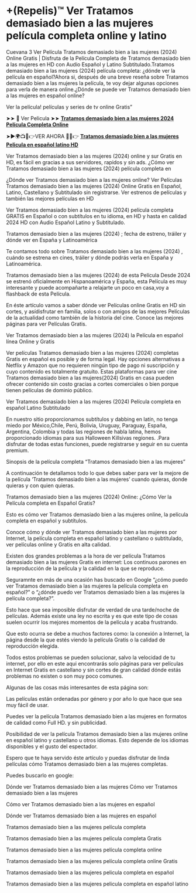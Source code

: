 # +(Repelis)™ Ver Tratamos demasiado bien a las mujeres  película completa online y latino

Cuevana 3 Ver Película Tratamos demasiado bien a las mujeres (2024) Online Gratis | Disfruta de la Película Completa de Tratamos demasiado bien a las mujeres en HD con Audio Español y Latino Subtitulado.Tratamos demasiado bien a las mujeres (2024) película completa: ¿dónde ver la película en español?Ahora si, después de una breve reseña sobre Tratamos demasiado bien a las mujeres la película, te voy dejar algunas opciones para verla de manera online.¿Dónde se puede ver Tratamos demasiado bien a las mujeres en español online?

Ver la película! películas y series de tv online Gratis”

➤➤ 📱 Ver Pelicula ➤➤ **[Tratamos demasiado bien a las mujeres 2024 Película Completa Online](https://t.co/Uyk9DFNzvS)**

➤►🌍📺📱👉VER AHORA 🔴✅👉 **[Tratamos demasiado bien a las mujeres Pelicula en español latino HD](https://t.co/Uyk9DFNzvS)**

Ver Tratamos demasiado bien a las mujeres (2024) online y sur Gratis en HD, es fácil en gracias a sus servidores, rapidos y sin ads. ¿Cómo ver Tratamos demasiado bien a las mujeres (2024) película completa en

¿Dónde ver Tratamos demasiado bien a las mujeres online? Ver Películas Tratamos demasiado bien a las mujeres (2024) Online Gratis en Español, Latino, Castellano y Subtitulado sin registrarse. Ver estrenos de películas y también las mejores películas en HD

Ver Tratamos demasiado bien a las mujeres (2024) película completa GRATIS en Español o con subtítulos en tu idioma, en HD y hasta en calidad 2024 HD con Audio Español Latino y Subtitulado.

Tratamos demasiado bien a las mujeres (2024) ; fecha de estreno, tráiler y dónde ver en España y Latinoamérica

Te contamos todo sobre Tratamos demasiado bien a las mujeres (2024) , cuándo se estrena en cines, tráiler y dónde podrás verla en España y Latinoamérica.

Tratamos demasiado bien a las mujeres (2024) de esta Película Desde 2024 se estrenó oficialmente en Hispanoamérica y España, esta Película es muy interesante y puede acompañarte a relajarte un poco en casa,voy a flashback de esta Película.

En éste artículo vamos a saber dónde ver Películas online Gratis en HD sin cortes, y asídisfrutar en familia, solos o con amigos de las mejores Películas de la actualidad como también de la historia del cine. Conoce las mejores páginas para ver Películas Gratis.

Ver Tratamos demasiado bien a las mujeres (2024) la Película en español línea Online y Gratis

Ver películas Tratamos demasiado bien a las mujeres (2024) completas Gratis en español es posible y de forma legal. Hay opciones alternativas a Netflix y Amazon que no requieren ningún tipo de pago ni suscripción y cuyo contenido es totalmente gratuito. Estas plataformas para ver cine Tratamos demasiado bien a las mujeres(2024) Gratis en casa pueden ofrecer contenido sin costo gracias a cortes comerciales o bien porque tienen películas de dominio público.

Ver Tratamos demasiado bien a las mujeres (2024) Película completa en español Latino Subtitulado

En nuestro sitio proporcionamos subtítulos y dabbing en latín, no tenga miedo por México,Chile, Perú, Bolivia, Uruguay, Paraguay, España, Argentina, Colombia y todas las regiones de habla latina, hemos proporcionado idiomas para sus Halloween Killsivas regiones. .Para disfrutar de todas estas funciones, puede registrarse y seguir en su cuenta premium.

Sinopsis de la película completa “Tratamos demasiado bien a las mujeres”

A continuación te detallamos todo lo que debes saber para ver la mejore de la película ‘Tratamos demasiado bien a las mujeres’ cuando quieras, donde quieras y con quien quieras.

Tratamos demasiado bien a las mujeres (2024) Online: ¿Cómo Ver la Película completa en Español Gratis?

Esto es cómo ver Tratamos demasiado bien a las mujeres online, la película completa en español y subtítulos.

Conoce cómo y dónde ver Tratamos demasiado bien a las mujeres por Internet, la película completa en español latino y castellano o subtitulado, ver películas online y Gratis en alta calidad.

Existen dos grandes problemas a la hora de ver película Tratamos demasiado bien a las mujeres Gratis en internet: Los continuos parones en la reproducción de la película y la calidad en la que se reproduce.

Seguramnte en más de una ocasión has buscado en Google “¿cómo puedo ver Tratamos demasiado bien a las mujeres la película completa en español?” o “¿dónde puedo ver Tratamos demasiado bien a las mujeres la película completa?”.

Esto hace que sea imposible disfrutar de verdad de una tarde/noche de películas. Además existe una ley no escrita y es que este tipo de cosas suelen ocurrir los mejores momentos de la película y acaba frustrando.

Que esto ocurra se debe a muchos factores como: la conexión a Internet, la página desde la que estés viendo la película Gratis o la calidad de reproducción elegida.

Todos estos problemas se pueden solucionar, salvo la velocidad de tu internet, por ello en este aqui encontrarás solo páginas para ver películas en Internet Gratis en castellano y sin cortes de gran calidad dónde estás problemas no existen o son muy poco comunes.

Algunas de las cosas más interesantes de esta página son:

Las películas están ordenadas por género y por año lo que hace que sea muy fácil de usar.

Puedes ver la película Tratamos demasiado bien a las mujeres en formatos de calidad como Full HD. y sin publicidad.

Posibilidad de ver la película Tratamos demasiado bien a las mujeres online en español latino y castellano u otros idiomas. Esto depende de los idiomas disponibles y el gusto del espectador.

Espero que te haya servido éste artículo y puedas disfrutar de linda películas cómo Tratamos demasiado bien a las mujeres completas.

Puedes buscarlo en google:

Dónde ver Tratamos demasiado bien a las mujeres Cómo ver Tratamos demasiado bien a las mujeres

Cómo ver Tratamos demasiado bien a las mujeres en español

Dónde ver Tratamos demasiado bien a las mujeres en español

Tratamos demasiado bien a las mujeres película completa

Tratamos demasiado bien a las mujeres película completa Gratis

Tratamos demasiado bien a las mujeres película completa online

Tratamos demasiado bien a las mujeres película completa online Gratis

Tratamos demasiado bien a las mujeres pelicula completa en español

Tratamos demasiado bien a las mujeres pelicula completa en español latino
